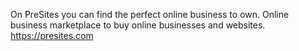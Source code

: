 On PreSites you can find the perfect online business to own.
Online business marketplace to buy online businesses and websites.
https://presites.com

